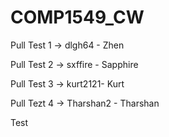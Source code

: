 # COMP1549_CW
 Pull Test 1 -> dlgh64 - Zhen 
 
 Pull Test 2 -> sxffire - Sapphire

Pull Test 3 -> kurt2121- Kurt

Pull Tezt 4 -> Tharshan2 - Tharshan

Test
